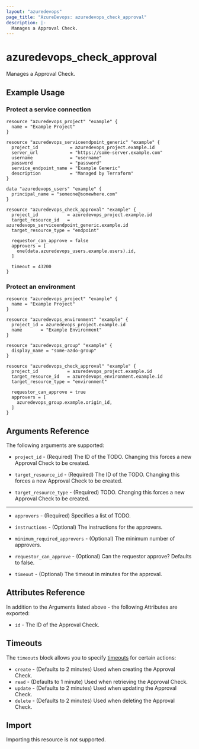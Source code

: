 ```yaml
---
layout: "azuredevops"
page_title: "AzureDevops: azuredevops_check_approval"
description: |-
  Manages a Approval Check.
---
```


# azuredevops_check_approval

Manages a Approval Check.

## Example Usage

### Protect a service connection

```hcl
resource "azuredevops_project" "example" {
  name = "Example Project"
}

resource "azuredevops_serviceendpoint_generic" "example" {
  project_id            = azuredevops_project.example.id
  server_url            = "https://some-server.example.com"
  username              = "username"
  password              = "password"
  service_endpoint_name = "Example Generic"
  description           = "Managed by Terraform"
}

data "azuredevops_users" "example" {
  principal_name = "someone@somewhere.com"
}

resource "azuredevops_check_approval" "example" {
  project_id           = azuredevops_project.example.id
  target_resource_id   = azuredevops_serviceendpoint_generic.example.id
  target_resource_type = "endpoint"

  requestor_can_approve = false
  approvers = [
    one(data.azuredevops_users.example.users).id,
  ]

  timeout = 43200
}
```

### Protect an environment

```hcl
resource "azuredevops_project" "example" {
  name = "Example Project"
}

resource "azuredevops_environment" "example" {
  project_id = azuredevops_project.example.id
  name       = "Example Environment"
}

resource "azuredevops_group" "example" {
  display_name = "some-azdo-group"
}

resource "azuredevops_check_approval" "example" {
  project_id           = azuredevops_project.example.id
  target_resource_id   = azuredevops_environment.example.id
  target_resource_type = "environment"

  requestor_can_approve = true
  approvers = [
    azuredevops_group.example.origin_id,
  ]
}
```

## Arguments Reference

The following arguments are supported:

* `project_id` - (Required) The ID of the TODO. Changing this forces a new Approval Check to be created.

* `target_resource_id` - (Required) The ID of the TODO. Changing this forces a new Approval Check to be created.

* `target_resource_type` - (Required) TODO. Changing this forces a new Approval Check to be created.

---

* `approvers` - (Required) Specifies a list of TODO.

* `instructions` - (Optional) The instructions for the approvers.

* `minimum_required_approvers` - (Optional) The minimum number of approvers.

* `requestor_can_approve` - (Optional) Can the requestor approve? Defaults to false.

* `timeout` - (Optional) The timeout in minutes for the approval.

## Attributes Reference

In addition to the Arguments listed above - the following Attributes are exported:

* `id` - The ID of the Approval Check.

## Timeouts

The `timeouts` block allows you to specify [timeouts](https://www.terraform.io/docs/configuration/resources.html#timeouts) for certain actions:

* `create` - (Defaults to 2 minutes) Used when creating the Approval Check.
* `read` - (Defaults to 1 minute) Used when retrieving the Approval Check.
* `update` - (Defaults to 2 minutes) Used when updating the Approval Check.
* `delete` - (Defaults to 2 minutes) Used when deleting the Approval Check.

## Import

Importing this resource is not supported.
